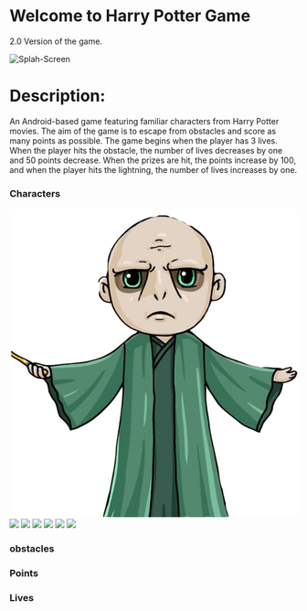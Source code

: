 # Welcome to Harry Potter Game
2.0 Version of the game.

![Splah-Screen](https://media.giphy.com/media/k1KASi3xNivjjBSb4N/giphy.gif)

# Description:
An Android-based game featuring familiar characters from Harry Potter movies.
The aim of the game is to escape from obstacles and score as many points as possible.
The game begins when the player has 3 lives. When the player hits the obstacle, the number of lives decreases by one and 50 points decrease. 
When the prizes are hit, the points increase by 100, and when the player hits the lightning, the number of lives increases by one.

### Characters 
![img_voldermorte](app/src/main/res/drawable/img_voldermorte.png)
![](https://pandao.github.io/editor.md/examples/images/4.jpg)
![](https://pandao.github.io/editor.md/examples/images/4.jpg)
![](https://pandao.github.io/editor.md/examples/images/4.jpg)
![](https://pandao.github.io/editor.md/examples/images/4.jpg)
![](https://pandao.github.io/editor.md/examples/images/4.jpg)
![](https://pandao.github.io/editor.md/examples/images/4.jpg)

### obstacles

### Points

### Lives
